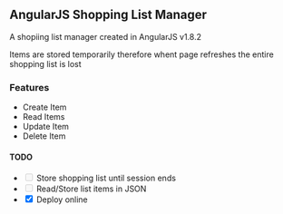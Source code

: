 ## AngularJS Shopping List Manager

A shopiing list manager created in AngularJS v1.8.2

Items are stored temporarily therefore whent page refreshes the entire shopping list is lost

### Features

- Create Item
- Read Items
- Update Item
- Delete Item

#### TODO

- <input type="checkbox" disabled/> Store shopping list until session ends
- <input type="checkbox" disabled/> Read/Store list items in JSON
- <input type="checkbox" checked/> Deploy online
